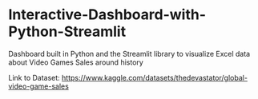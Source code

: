 # Interactive-Dashboard-with-Python-Streamlit
Dashboard built in Python and the Streamlit library to visualize Excel data about Video Games Sales around history

Link to Dataset: https://www.kaggle.com/datasets/thedevastator/global-video-game-sales
